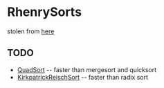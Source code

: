 # RhenrySorts

stolen from [here](http://home.westman.wave.ca/~rhenry/sort/)

## TODO

- [QuadSort](https://github.com/scandum/quadsort) -- faster than mergesort and quicksort
- [KirkpatrickReischSort](https://sortingsearching.com/2020/06/06/kirkpatrick-reisch.html) -- faster than radix sort
